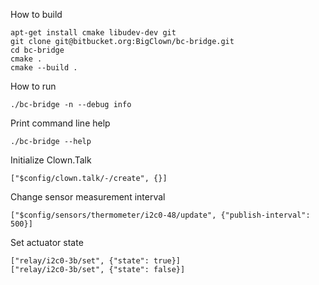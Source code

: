 How to build

    apt-get install cmake libudev-dev git
    git clone git@bitbucket.org:BigClown/bc-bridge.git
    cd bc-bridge
    cmake .
    cmake --build .

How to run

    ./bc-bridge -n --debug info

Print command line help

    ./bc-bridge --help

Initialize Clown.Talk

    ["$config/clown.talk/-/create", {}]

Change sensor measurement interval

    ["$config/sensors/thermometer/i2c0-48/update", {"publish-interval": 500}]
    
Set actuator state
    
    ["relay/i2c0-3b/set", {"state": true}]
    ["relay/i2c0-3b/set", {"state": false}]

